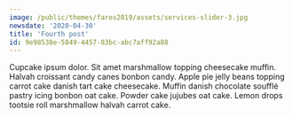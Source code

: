 ```yaml
---
image: /public/themes/faros2019/assets/services-slider-3.jpg
newsdate: '2020-04-30'
title: 'Fourth post'
id: 9e98538e-5849-4457-83bc-abc7aff92a88
---
```

Cupcake ipsum dolor. Sit amet marshmallow topping cheesecake muffin. Halvah croissant candy canes bonbon candy. Apple pie jelly beans topping carrot cake danish tart cake cheesecake. Muffin danish chocolate soufflé pastry icing bonbon oat cake. Powder cake jujubes oat cake. Lemon drops tootsie roll marshmallow halvah carrot cake.